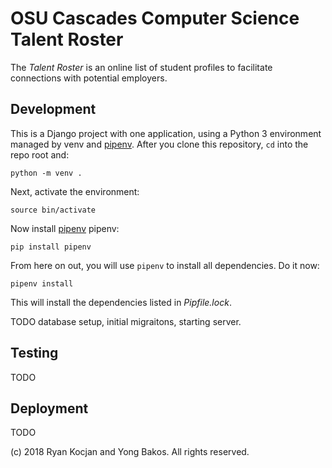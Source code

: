 # OSU Cascades Computer Science Talent Roster

The _Talent Roster_ is an online list of student profiles to facilitate
connections with potential employers.

## Development

This is a Django project with one application, using a Python 3 environment
managed by venv and [pipenv](https://github.com/pypa/pipenv). After you
clone this repository, `cd` into the repo root and:

`python -m venv .`

Next, activate the environment:

`source bin/activate`

Now install [pipenv](https://github.com/pypa/pipenv) pipenv:

`pip install pipenv`

From here on out, you will use `pipenv` to install all dependencies. Do it now:

`pipenv install`

This will install the dependencies listed in _Pipfile.lock_.

TODO database setup, initial migraitons, starting server.

## Testing

TODO

## Deployment

TODO

(c) 2018 Ryan Kocjan and Yong Bakos. All rights reserved.

